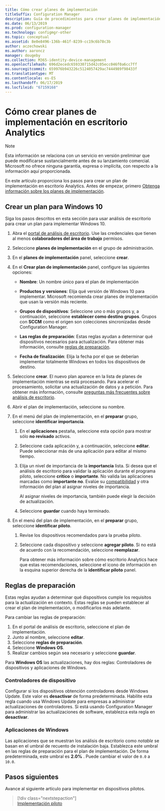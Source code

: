 ```yaml
---
title: Cómo crear planes de implementación
titleSuffix: Configuration Manager
description: Guía de procedimientos para crear planes de implementación en escritorio Analytics.
ms.date: 06/13/2019
ms.prod: configuration-manager
ms.technology: configmgr-other
ms.topic: conceptual
ms.assetid: 8e0e8496-136b-461f-8239-cc19c6b78c3b
author: aczechowski
ms.author: aaroncz
manager: dougeby
ms.collection: M365-identity-device-management
ms.openlocfilehash: 696d2ecedc659330715d42c05ecc046f0a6cc7ff
ms.sourcegitcommit: 659976b943226c5124057429ac7444989f98433f
ms.translationtype: MT
ms.contentlocale: es-ES
ms.lasthandoff: 06/17/2019
ms.locfileid: "67159168"
---
```

# <a name="how-to-create-deployment-plans-in-desktop-analytics"></a>Cómo crear planes de implementación en escritorio Analytics

> [!Note]  
> Esta información se relaciona con un servicio en versión preliminar que puede modificarse sustancialmente antes de su lanzamiento comercial. Microsoft no ofrece ninguna garantía, expresa o implícita, con respecto a la información aquí proporcionada.  

En este artículo proporciona los pasos para crear un plan de implementación en escritorio Analytics. Antes de empezar, primero [Obtenga información sobre los planes de implementación](/sccm/desktop-analytics/about-deployment-plans).

## <a name="create-a-plan-for-windows-10"></a>Crear un plan para Windows 10

Siga los pasos descritos en esta sección para usar análisis de escritorio para crear un plan para implementar Windows 10.

1. Abra el [portal de análisis de escritorio](https://aka.ms/desktopanalytics). Use las credenciales que tienen al menos **colaboradores del área de trabajo** permisos.  

2. Seleccione **planes de implementación** en el grupo de administración.  

3. En el **planes de implementación** panel, seleccione **crear**.  

4. En el **Crear plan de implementación** panel, configure las siguientes opciones:  

    - **Nombre**: Un nombre único para el plan de implementación  

    - **Productos y versiones**: Elija qué versión de Windows 10 para implementar. Microsoft recomienda crear planes de implementación que usan la versión más reciente.  

    - **Grupos de dispositivos**: Seleccione uno o más grupos y, a continuación, seleccione **establecer como destino grupos**. Grupos con **SCCM** como el origen son colecciones sincronizadas desde Configuration Manager.  

    - **Las reglas de preparación**: Estas reglas ayudan a determinar qué dispositivos necesarios para actualización. Para obtener más información, consulte [reglas de preparación](#readiness-rules).  

    - **Fecha de finalización**: Elija la fecha por el que se deberían implementar totalmente Windows en todos los dispositivos de destino.  

5. Seleccione **crear**. El nuevo plan aparece en la lista de planes de implementación mientras se está procesando. Para acelerar el procesamiento, solicitar una actualización de datos y a petición. Para obtener más información, consulte [preguntas más frecuentes sobre análisis de escritorio](/sccm/desktop-analytics/faq##can-i-reduce-the-amount-of-time-it-takes-for-data-to-refresh-in-my-desktop-analytics-portal).  

6. Abrir el plan de implementación, seleccione su nombre.  

7. En el menú del plan de implementación, en el **preparar** grupo, seleccione **identificar importancia**.  

    1. En el **aplicaciones** pestaña, seleccione esta opción para mostrar sólo **no revisado** activos.  

    2. Seleccione cada aplicación y, a continuación, seleccione **editar**. Puede seleccionar más de una aplicación para editar al mismo tiempo.  

    3. Elija un nivel de importancia de la **importancia** lista. Si desea que el análisis de escritorio para validar la aplicación durante el programa piloto, seleccione **crítico** o **importante**. No valida las aplicaciones marcadas como **importante no**. Evalúe su [compatibilidad](/sccm/desktop-analytics/compat-assessment) y otra información del plan al asignar niveles de importancia.  

        Al asignar niveles de importancia, también puede elegir la decisión de actualización.  

    4. Seleccione **guardar** cuando haya terminado.  

8. En el menú del plan de implementación, en el **preparar** grupo, seleccione **identificar piloto**.  

    1. Revise los dispositivos recomendados para la prueba piloto.  

    2. Seleccione cada dispositivo y seleccione **agregar piloto**. Si no está de acuerdo con la recomendación, seleccione **reemplazar**.  

        Para obtener más información sobre cómo escritorio Analytics hace que estas recomendaciones, seleccione el icono de información en la esquina superior derecha de la **identificar piloto** panel.

## <a name="readiness-rules"></a>Reglas de preparación

Estas reglas ayudan a determinar qué dispositivos cumple los requisitos para la actualización en contexto. Estas reglas se pueden establecer al crear el plan de implementación, o modificarlos más adelante.

Para cambiar las reglas de preparación:

1. En el portal de análisis de escritorio, seleccione el plan de implementación.
1. Junto al nombre, seleccione **editar**.
1. Seleccione **reglas de preparación**.
1. Seleccione **Windows OS**.
1. Realizar cambios según sea necesario y seleccione **guardar**.

Para **Windows OS** las actualizaciones, hay dos reglas: Controladores de dispositivos y aplicaciones de Windows.

### <a name="device-drivers"></a>Controladores de dispositivo

Configurar si los dispositivos obtención controladores desde Windows Update. Este valor es **desactivar** de forma predeterminada. Habilite esta regla cuando usa Windows Update para empresas a administrar actualizaciones de controladores. Si está usando Configuration Manager para administrar las actualizaciones de software, establezca esta regla en **desactivar**.

### <a name="windows-applications"></a>Aplicaciones de Windows

Las aplicaciones que se muestran los análisis de escritorio como *notable* se basan en el umbral de recuento de instalación baja. Establezca este umbral en las reglas de preparación para el plan de implementación. De forma predeterminada, este umbral es **2.0%** . Puede cambiar el valor de `0.0` a `10.0`.


## <a name="next-steps"></a>Pasos siguientes

Avance al siguiente artículo para implementar en dispositivos pilotos.
> [!div class="nextstepaction"]  
> [Implementación piloto](/sccm/desktop-analytics/deploy-pilot)  
